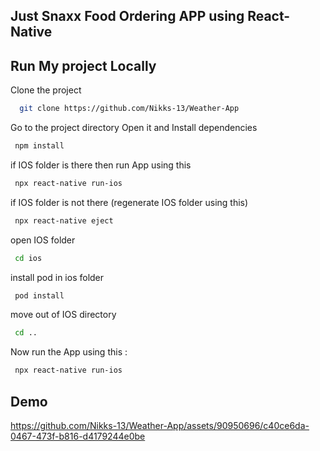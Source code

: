 
## Just Snaxx Food Ordering APP using React-Native
## Run My project Locally

Clone the project

```bash
  git clone https://github.com/Nikks-13/Weather-App
```
Go to the project directory Open it and Install dependencies

```bash
 npm install
```
if IOS folder is there then run App using this
```bash
 npx react-native run-ios
```

if IOS folder is not there (regenerate IOS folder using this)

```bash
 npx react-native eject 
```
open IOS folder
```bash
 cd ios 
```
install pod in ios folder
```bash
 pod install
```
move out of IOS directory
```bash
 cd .. 
```
Now run the App using this :
```bash
 npx react-native run-ios
```
## Demo

https://github.com/Nikks-13/Weather-App/assets/90950696/c40ce6da-0467-473f-b816-d4179244e0be
